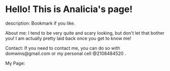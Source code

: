 <h1>Hello! This is Analicia's page!</h1>

description: Bookmark if you like.

<body> About me: I tend to be very quite and scary looking, 
but don't let that bother you! 
I am actually pretty laid back once you get to know me!

<p> Contact: If you need to contact me, you can do so with
domwins@gmail.com or my personal cell @2108484520 .</p>

<!DOCTYPE html> 
<html> 
<body> 

</body> 
</html> My Page:


